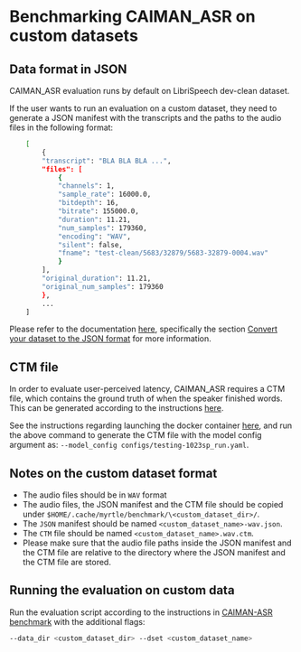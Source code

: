 # Benchmarking CAIMAN_ASR on custom datasets

## Data format in JSON

CAIMAN_ASR evaluation runs by default on LibriSpeech dev-clean dataset.

If the user wants to run an evaluation on a custom dataset, they need to generate a JSON manifest
with the transcripts and the paths to the audio files in the following format:

```bash
    [
        {
        "transcript": "BLA BLA BLA ...",
        "files": [
            {
            "channels": 1,
            "sample_rate": 16000.0,
            "bitdepth": 16,
            "bitrate": 155000.0,
            "duration": 11.21,
            "num_samples": 179360,
            "encoding": "WAV",
            "silent": false,
            "fname": "test-clean/5683/32879/5683-32879-0004.wav"
            }
        ],
        "original_duration": 11.21,
        "original_num_samples": 179360
        },
        ...
    ]
```

Please refer to the documentation [here](../training/json_format.md),
specifically the section [Convert your dataset to the JSON format](../training/json_format.md#other_datasets_json)
for more information.

## CTM file

In order to evaluate user-perceived latency, CAIMAN_ASR requires a CTM file, which contains the ground truth of when the speaker finished words. This can be generated according to the instructions
[here](../training/emission_latency.md).

See the instructions regarding launching the docker container [here](../training/ml_training_flow.md#environment-setup),
and run the above command to generate the CTM file with the model config argument as: `--model_config configs/testing-1023sp_run.yaml`.

## Notes on the custom dataset format

- The audio files should be in `WAV` format
- The audio files, the JSON manifest and the CTM file should be copied under `$HOME/.cache/myrtle/benchmark/\<custom_dataset_dir>/`.
- The `JSON` manifest should be named `<custom_dataset_name>-wav.json`.
- The `CTM` file should be named `<custom_dataset_name>.wav.ctm`.
- Please make sure that the audio file paths inside the JSON manifest and the CTM file are relative to the directory where the JSON manifest and the CTM file are stored.

## Running the evaluation on custom data

Run the evaluation script according to the instructions in [CAIMAN-ASR benchmark](caiman-asr_benchmark.md)
with the additional flags:

```bash
--data_dir <custom_dataset_dir> --dset <custom_dataset_name>
```
